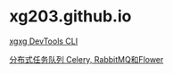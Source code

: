 # xg203.github.io

[xgxg DevTools CLI](https://phase2.github.io/devtools/)

[分布式任务队列 Celery, RabbitMQ和Flower](http://hardocs.com/d/kubernetes/098-Distributed%20Task%20Queue.html)
